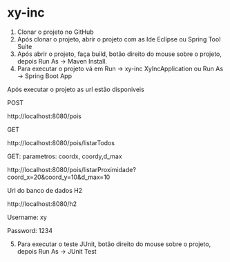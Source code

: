 # xy-inc
1) Clonar o projeto no GitHub
2) Após clonar o projeto, abrir o projeto com as Ide Eclipse ou Spring Tool Suite
3) Após abrir o projeto, faça build, botão direito do mouse sobre o projeto, depois Run As -> Maven Install.
4) Para executar o projeto vá em Run -> xy-inc XyIncApplication ou Run As -> Spring Boot App

Após executar o projeto as url estão disponiveis

POST

http://localhost:8080/pois

GET

http://localhost:8080/pois/listarTodos

GET: parametros: coordx, coordy,d_max

http://localhost:8080/pois/listarProximidade?coord_x=20&coord_y=10&d_max=10


Url do banco de dados H2

http://localhost:8080/h2

Username: xy

Password: 1234


5) Para executar o teste JUnit, botão direito do mouse sobre o projeto, depois Run As -> JUnit Test


